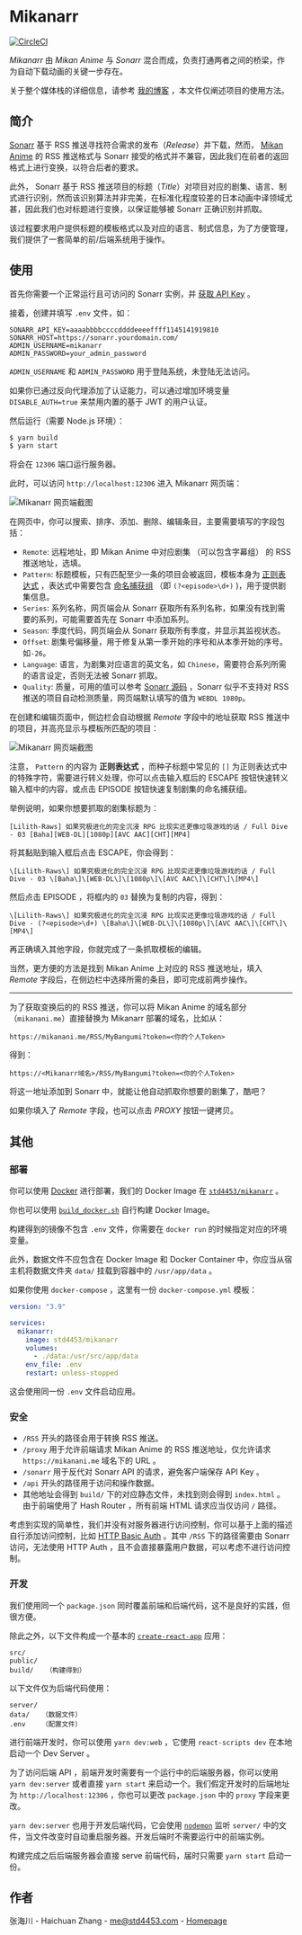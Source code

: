 # Mikanarr

[![CircleCI](https://circleci.com/gh/std4453/mikanarr/tree/master.svg?style=svg)](https://circleci.com/gh/std4453/mikanarr/tree/master)

*Mikanarr* 由 *Mikan Anime* 与 *Sonarr* 混合而成，负责打通两者之间的桥梁，作为自动下载动画的关键一步存在。

关于整个媒体栈的详细信息，请参考 [我的博客](https://blog.std4453.com:444/nas-from-zero-media-part/) ，本文件仅阐述项目的使用方法。

## 简介

[Sonarr](https://sonarr.tv/) 基于 RSS 推送寻找符合需求的发布（*Release*）并下载，然而， [Mikan Anime](https://mikanani.me/) 的 RSS 推送格式与 Sonarr 接受的格式并不兼容，因此我们在前者的返回格式上进行变换，以符合后者的要求。

此外， Sonarr 基于 RSS 推送项目的标题（*Title*）对项目对应的剧集、语言、制式进行识别，然而该识别算法并非完美，在标准化程度较差的日本动画中译领域尤甚，因此我们也对标题进行变换，以保证能够被 Sonarr 正确识别并抓取。

该过程要求用户提供标题的模板格式以及对应的语言、制式信息，为了方便管理，我们提供了一套简单的前/后端系统用于操作。

## 使用

首先你需要一个正常运行且可访问的 Sonarr 实例，并 [获取 API Key](https://github.com/Sonarr/Sonarr/wiki/API) 。

接着，创建并填写 `.env` 文件，如：

```env
SONARR_API_KEY=aaaabbbbccccddddeeeeffff1145141919810
SONARR_HOST=https://sonarr.yourdomain.com/
ADMIN_USERNAME=mikanarr
ADMIN_PASSWORD=your_admin_password
```

`ADMIN_USERNAME` 和 `ADMIN_PASSWORD` 用于登陆系统，未登陆无法访问。

如果你已通过反向代理添加了认证能力，可以通过增加环境变量 `DISABLE_AUTH=true` 来禁用内置的基于 JWT 的用户认证。

然后运行（需要 Node.js 环境）：

```bash
$ yarn build
$ yarn start
```

将会在 `12306` 端口运行服务器。

此时，可以访问 `http://localhost:12306` 进入 Mikanarr 网页端：

![Mikanarr 网页端截图](images/screenshot1.png)

在网页中，你可以搜索、排序、添加、删除、编辑条目，主要需要填写的字段包括：

- `Remote`: 远程地址，即 Mikan Anime 中对应剧集 （可以包含字幕组） 的 RSS 推送地址，选填。
- `Pattern`: 标题模板，只有匹配至少一条的项目会被返回，模板本身为 [正则表达式](https://en.wikipedia.org/wiki/Regular_expression) ，表达式中需要包含 [命名捕获组](https://developer.mozilla.org/en-US/docs/Web/JavaScript/Guide/Regular_Expressions/Groups_and_Ranges) （即 `(?<episode>\d+)` )，用于提供剧集信息。
- `Series`: 系列名称，网页端会从 Sonarr 获取所有系列名称，如果没有找到需要的系列，可能需要首先在 Sonarr 中添加系列。
- `Season`: 季度代码，网页端会从 Sonarr 获取所有季度，并显示其监视状态。
- `Offset`: 剧集号偏移量，用于修复从第一季开始的序号和从本季开始的序号。如`-26`。
- `Language`: 语言，为剧集对应语言的英文名，如 `Chinese`，需要符合系列所需的语言设定，否则无法被 Sonarr 抓取。
- `Quality`: 质量，可用的值可以参考 [Sonarr 源码](https://github.com/Sonarr/Sonarr/blob/develop/src/NzbDrone.Core/Parser/QualityParser.cs) ，Sonarr 似乎不支持对 RSS 推送的项目自动检测质量，网页端默认填写的值为 `WEBDL 1080p`。

在创建和编辑页面中，侧边栏会自动根据 *Remote* 字段中的地址获取 RSS 推送中的项目，并高亮显示与模板所匹配的项目：

![Mikanarr 网页端截图](images/screenshot2.png)

注意， `Pattern` 的内容为 **正则表达式** ，而种子标题中常见的 `[]` 为正则表达式中的特殊字符，需要进行转义处理，你可以点击输入框后的 ESCAPE 按钮快速转义输入框中的内容，或点击 EPISODE 按钮快速复制剧集的命名捕获组。

举例说明，如果你想要抓取的剧集标题为：

```
[Lilith-Raws] 如果究极进化的完全沉浸 RPG 比现实还更像垃圾游戏的话 / Full Dive - 03 [Baha][WEB-DL][1080p][AVC AAC][CHT][MP4]
```

将其黏贴到输入框后点击 ESCAPE，你会得到：

```
\[Lilith-Raws\] 如果究极进化的完全沉浸 RPG 比现实还更像垃圾游戏的话 / Full Dive - 03 \[Baha\]\[WEB-DL\]\[1080p\]\[AVC AAC\]\[CHT\]\[MP4\]
```

然后点击 EPISODE ，将框内的 `03` 替换为复制的内容，得到：

```
\[Lilith-Raws\] 如果究极进化的完全沉浸 RPG 比现实还更像垃圾游戏的话 / Full Dive - (?<episode>\d+) \[Baha\]\[WEB-DL\]\[1080p\]\[AVC AAC\]\[CHT\]\[MP4\]
```

再正确填入其他字段，你就完成了一条抓取模板的编辑。

当然，更方便的方法是找到 Mikan Anime 上对应的 RSS 推送地址，填入 *Remote* 字段后，在侧边栏中选择所需的条目，即可完成前两步操作。

---

为了获取变换后的的 RSS 推送，你可以将 Mikan Anime 的域名部分（`mikanani.me`）直接替换为 Mikanarr 部署的域名，比如从：

```
https://mikanani.me/RSS/MyBangumi?token=<你的个人Token>
```

得到：

```
https://<Mikanarr域名>/RSS/MyBangumi?token=<你的个人Token>
```

将这一地址添加到 Sonarr 中，就能让他自动抓取你想要的剧集了，酷吧？

如果你填入了 *Remote* 字段，也可以点击 *PROXY* 按钮一键拷贝。

## 其他

### 部署

你可以使用 [Docker](https://www.docker.com/) 进行部署，我们的 Docker Image 在 [`std4453/mikanarr`](https://hub.docker.com/r/std4453/mikanarr) 。

你也可以使用 [`build_docker.sh`](build_docker.sh) 自行构建 Docker Image。

构建得到的镜像不包含 `.env` 文件，你需要在 `docker run` 的时候指定对应的环境变量。

此外，数据文件不应包含在 Docker Image 和 Docker Container 中，你应当从宿主机将数据文件夹 `data/` 挂载到容器中的 `/usr/app/data` 。

如果你使用 `docker-compose` ，这里有一份 `docker-compose.yml` 模板：

```yaml
version: "3.9"

services:
  mikanarr:
    image: std4453/mikanarr
    volumes:
      - ./data:/usr/src/app/data
    env_file: .env
    restart: unless-stopped
```

这会使用同一份 `.env` 文件启动应用。

### 安全

- `/RSS` 开头的路径会用于转换 RSS 推送。
- `/proxy` 用于允许前端请求 Mikan Anime 的 RSS 推送地址，仅允许请求 `https://mikanani.me` 域名下的 URL 。
- `/sonarr` 用于反代对 Sonarr API 的请求，避免客户端保存 API Key 。
- `/api` 开头的路径用于访问和操作数据。
- 其他地址会得到 `build/` 下的对应静态文件，未找到则会得到 `index.html` 。由于前端使用了 Hash Router ，所有前端 HTML 请求应当仅访问 `/` 路径。

考虑到实现的简单性，我们并没有对服务器进行访问控制，你可以基于上面的描述自行添加访问控制，比如 [HTTP Basic Auth](https://developer.mozilla.org/en-US/docs/Web/HTTP/Authentication) 。其中 `/RSS` 下的路径需要由 Sonarr 访问，无法使用 HTTP Auth ，且不会直接暴露用户数据，可以考虑不进行访问控制。

### 开发

我们使用同一个 `package.json` 同时覆盖前端和后端代码，这不是良好的实践，但很方便。

除此之外，以下文件构成一个基本的 [`create-react-app`](https://create-react-app.dev/) 应用：

```
src/
public/
build/   （构建得到）
```

以下文件仅为后端代码使用：

```
server/  
data/   （数据文件）
.env    （配置文件）
```

进行前端开发时，你可以使用 `yarn dev:web` ，它使用 `react-scripts dev` 在本地启动一个 Dev Server 。

为了访问后端 API ，前端开发时需要有一个运行中的后端服务器，你可以使用 `yarn dev:server` 或者直接 `yarn start` 来启动一个。我们假定开发时的后端地址为 `http://localhost:12306` ，你也可以更改 `package.json` 中的 `proxy` 字段来更改。

`yarn dev:server` 也用于开发后端代码，它会使用 [`nodemon`](https://nodemon.io/) 监听 `server/` 中的文件，当文件改变时自动重启服务器。开发后端时不需要运行中的前端实例。

构建完成之后后端服务器会直接 serve 前端代码，届时只需要 `yarn start` 启动一份。

## 作者

张海川 - Haichuan Zhang - [me@std4453.com](mailto:me@std4453.com) - [Homepage](https://blog.std4453.com:444)
